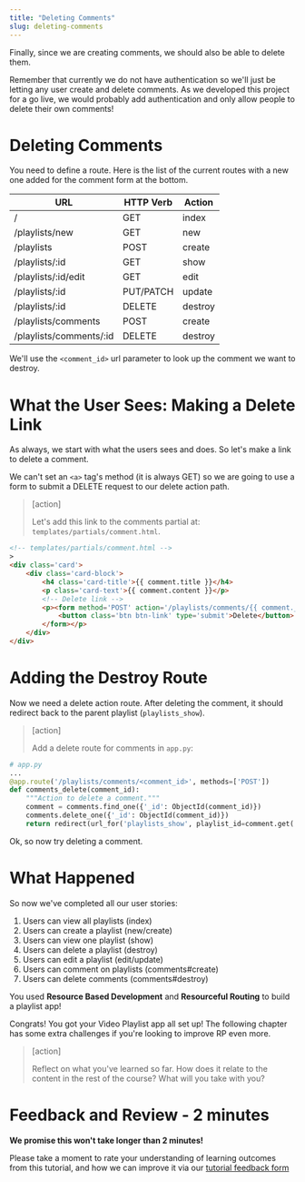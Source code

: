 ```yaml
---
title: "Deleting Comments"
slug: deleting-comments
---
```


Finally, since we are creating comments, we should also be able to delete them.

Remember that currently we do not have authentication so we'll just be letting any user create and delete comments. As we developed this project for a go live, we would probably add authentication and only allow people to delete their own comments!

# Deleting Comments

You need to define a route. Here is the list of the current routes with a new one added for the comment form at the bottom.

| URL              | HTTP Verb | Action  |
|------------------|-----------|---------|
| /                | GET       | index   |
| /playlists/new     | GET       | new     |
| /playlists         | POST      | create  |
| /playlists/:id     | GET       | show    |
| /playlists/:id/edit| GET       | edit    |
| /playlists/:id     | PUT/PATCH | update  |
| /playlists/:id     | DELETE    | destroy |
| /playlists/comments | POST      | create  |
| /playlists/comments/:id | DELETE      | destroy  |

We'll use the `<comment_id>` url parameter to look up the comment we want to destroy.

# What the User Sees: Making a Delete Link

As always, we start with what the users sees and does. So let's make a link to delete a comment.

We can't set an `<a>` tag's method (it is always GET) so we are going to use a form to submit a DELETE request to our delete action path.

> [action]
>
> Let's add this link to the comments partial at: `templates/partials/comment.html`.
>
```HTML
<!-- templates/partials/comment.html -->
>
<div class='card'>
    <div class='card-block'>
        <h4 class='card-title'>{{ comment.title }}</h4>
        <p class='card-text'>{{ comment.content }}</p>
        <!-- Delete link -->
        <p><form method='POST' action='/playlists/comments/{{ comment._id }}'>
            <button class='btn btn-link' type='submit'>Delete</button>
        </form></p>
    </div>
</div>
```

# Adding the Destroy Route

Now we need a delete action route. After deleting the comment, it should redirect back to the parent playlist (`playlists_show`).

> [action]
>
> Add a delete route for comments in `app.py`:
>
```python
# app.py
...
@app.route('/playlists/comments/<comment_id>', methods=['POST'])
def comments_delete(comment_id):
    """Action to delete a comment."""
    comment = comments.find_one({'_id': ObjectId(comment_id)})
    comments.delete_one({'_id': ObjectId(comment_id)})
    return redirect(url_for('playlists_show', playlist_id=comment.get('playlist_id')))
```

Ok, so now try deleting a comment.

# What Happened

So now we've completed all our user stories:

1. Users can view all playlists (index)
1. Users can create a playlist (new/create)
1. Users can view one playlist (show)
1. Users can delete a playlist (destroy)
1. Users can edit a playlist (edit/update)
1. Users can comment on playlists (comments#create)
1. Users can delete comments (comments#destroy)

You used **Resource Based Development** and **Resourceful Routing** to build a playlist app!

Congrats! You got your Video Playlist app all set up! The following chapter has some extra challenges if you're looking to improve RP even more.

> [action]
>
> Reflect on what you've learned so far. How does it relate to the content in the rest of the course? What will you take with you?

# Feedback and Review - 2 minutes

**We promise this won't take longer than 2 minutes!**

Please take a moment to rate your understanding of learning outcomes from this tutorial, and how we can improve it via our [tutorial feedback form](https://forms.gle/kXt4Y8w2LpWSN6eU6)
